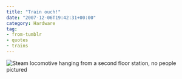 ```yaml
---
title: "Train ouch!"
date: "2007-12-06T19:42:31+00:00"
category: Hardware
tag:
- from-tumblr
- quotes
- trains
---
```

![Steam locomotive hanging from a second floor station, no people pictured](https://rubenerd.com/files/museum/Xq6fGxj492mnavch8dwzJMyN_540.jpg)

